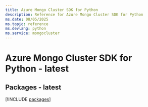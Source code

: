 ```yaml
---
title: Azure Mongo Cluster SDK for Python
description: Reference for Azure Mongo Cluster SDK for Python
ms.date: 08/05/2025
ms.topic: reference
ms.devlang: python
ms.service: mongocluster
---
```

# Azure Mongo Cluster SDK for Python - latest
## Packages - latest
[!INCLUDE [packages](mongo-cluster-index.md)]